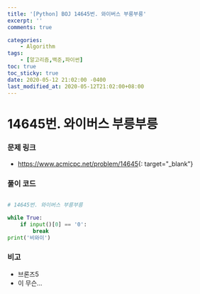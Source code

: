 ```yaml
---
title: '[Python] BOJ 14645번. 와이버스 부릉부릉'
excerpt: ''
comments: true

categories:
    - Algorithm
tags:
    - [알고리즘,백준,파이썬]
toc: true
toc_sticky: true
date: 2020-05-12 21:02:00 -0400
last_modified_at: 2020-05-12T21:02:00+08:00
---
```


# 14645번. 와이버스 부릉부릉

### 문제 링크

-   <https://www.acmicpc.net/problem/14645>{: target="\_blank"}

### 풀이 코드

```python

# 14645번. 와이버스 부릉부릉

while True:
    if input()[0] == '0':
        break
print('비와이')
```

### 비고

-   브론즈5
-   이 무슨...

